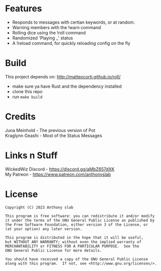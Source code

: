 # Features
- Responds to messages with certian keywords, or at random.  
- Warning members with the !warn command  
- Rolling dice using the !roll command  
- Randomized 'Playing \_' status  
- A !reload command, for quickly reloading config on the fly

# Build
This project depends on: http://matteocorti.github.io/roll/  

- make sure ya have Rust and the dependency installed
- clone this repo  
- run ``make build``

# Credits
Juna Meinhold - The previous version of Pot  
Kraglynn Geashi - Most of the Status Messages   

# Links n Stuff
WickedWiz Discord - https://discord.gg/aMbZ657dXK  
My Patreon - https://www.patreon.com/anthonyslab  

# License
```
Copyright (C) 2023 Anthony slab

This program is free software: you can redistribute it and/or modify
it under the terms of the GNU General Public License as published by
the Free Software Foundation, either version 3 of the License, or
(at your option) any later version.

This program is distributed in the hope that it will be useful,
but WITHOUT ANY WARRANTY; without even the implied warranty of
MERCHANTABILITY or FITNESS FOR A PARTICULAR PURPOSE.  See the
GNU General Public License for more details.

You should have received a copy of the GNU General Public License
along with this program.  If not, see <http://www.gnu.org/licenses/>.
```
